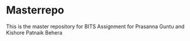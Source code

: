 # Masterrepo
This is the master repository for BITS Assignment for Prasanna Guntu and Kishore Patnaik Behera
